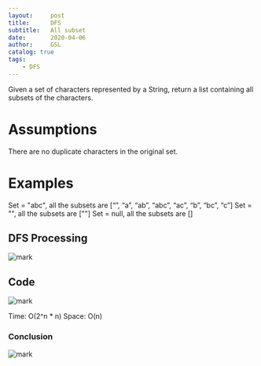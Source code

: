 ```yaml
---
layout:     post
title:      DFS
subtitle:   All subset
date:       2020-04-06
author:     GSL
catalog: true
tags:
    - DFS
---
```



Given a set of characters represented by a String, return a list containing all subsets of the characters.

# Assumptions

There are no duplicate characters in the original set.


# Examples

Set = "abc", all the subsets are [“”, “a”, “ab”, “abc”, “ac”, “b”, “bc”, “c”]
Set = "", all the subsets are [""]
Set = null, all the subsets are []

## DFS Processing
![mark](http://q8ehknbjo.bkt.gdipper.com/blog/20200407/yOroRmGs79H7.PNG)


## Code
![mark](http://q8ehknbjo.bkt.gdipper.com/blog/20200407/imb11BaJ1fbG.JPG)
	
Time: O(2^n * n)
Space: O(n)

### Conclusion
![mark](http://q8ehknbjo.bkt.gdipper.com/blog/20200407/uaG8MdqAKw3O.JPG)
